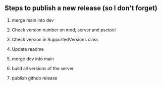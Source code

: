 ## Steps to publish a new release (so I don't forget)
1) merge main into dev
2) Check version number on mod, server and psctool
3) Check version in SupportedVersions class
4) Update readme

5) merge dev into main
6) build all versions of the server
7) publish github release